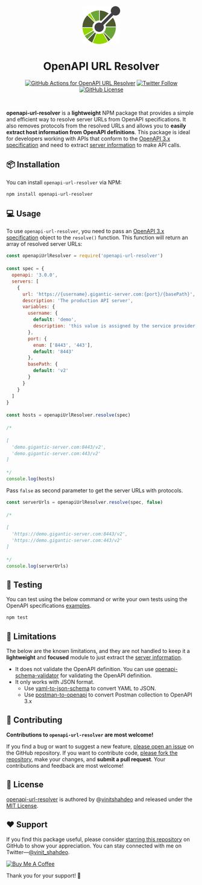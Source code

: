 <div align="center">
<img src="./assets/openapi-logo.png" height='100px' width='100px'/>
<h1>OpenAPI URL Resolver</h1>

<p>
<!--
<a href="">
<img alt="npm openapi-url-resolver" src="https://img.shields.io/npm/v/inspirational-quotes?label=openapi-url-resolver&logo=npm">
</a>

<img alt="npm bundle size" src="https://img.shields.io/bundlephobia/min/celeb-diwali?logo=npm&color=yellow">

<img alt="npm" src="https://img.shields.io/npm/dm/celeb-diwali?logo=npm&color=yellowgreen">
-->
</p>
<p>
<a href="https://github.com/vinitshahdeo/openapi-url-resolver/actions/workflows/node.js.yml"><img src="https://github.com/vinitshahdeo/openapi-url-resolver/actions/workflows/node.js.yml/badge.svg" alt="GitHub Actions for OpenAPI URL Resolver"></a>

<a href="https://twitter.com/Vinit_Shahdeo">
  <img src="https://img.shields.io/twitter/follow/Vinit_Shahdeo?style=social" alt="Twitter Follow">
</a>



<a href='./LICENSE'>
<img alt="GitHub License" src="https://img.shields.io/github/license/vinitshahdeo/celeb-diwali?label=License&logo=github">
</a>

</p>
<br/>
</div>


**openapi-url-resolver** is a **lightweight** NPM package that provides a simple and efficient way to resolve server URLs from OpenAPI specifications. It also removes protocols from the resolved URLs and allows you to **easily extract host information from OpenAPI definitions**. This package is ideal for developers working with APIs that conform to the [OpenAPI 3.x specification](https://swagger.io/specification/) and need to extract [server information](https://spec.openapis.org/oas/v3.1.0#server-object) to make API calls.

## 📦 Installation

You can install `openapi-url-resolver` via NPM:

```bash
npm install openapi-url-resolver
```

## 💻 Usage

To use `openapi-url-resolver`, you need to pass an [OpenAPI 3.x specification](https://swagger.io/specification/) object to the `resolve()` function. This function will return an array of resolved server URLs:

```javascript
const openapiUrlResolver = require('openapi-url-resolver')

const spec = {
  openapi: '3.0.0',
  servers: [
    {
      url: 'https://{username}.gigantic-server.com:{port}/{basePath}',
      description: 'The production API server',
      variables: {
        username: {
          default: 'demo',
          description: 'this value is assigned by the service provider, in this example `gigantic-server.com`'
        },
        port: {
          enum: ['8443', '443'],
          default: '8443'
        },
        basePath: {
          default: 'v2'
        }
      }
    }
  ]
}

const hosts = openapiUrlResolver.resolve(spec)

/*

[
  'demo.gigantic-server.com:8443/v2',
  'demo.gigantic-server.com:443/v2'
]

*/
console.log(hosts)

```

Pass `false` as second parameter to get the server URLs with protocols.

```javascript
const serverUrls = openapiUrlResolver.resolve(spec, false)

/*

[
  'https://demo.gigantic-server.com:8443/v2',
  'https://demo.gigantic-server.com:443/v2'
]

*/
console.log(serverUrls)

```

## 🧪 Testing

You can test using the below command or write your own tests using the OpenAPI specifications [examples](./definitions/).

```bash
npm test
```

## 🚫 Limitations

The below are the known limitations, and they are not handled to keep it a **lightweight** and **focused** module to just extract the [server information](https://spec.openapis.org/oas/v3.1.0#server-object).

- It does not validate the OpenAPI definition. You can use [openapi-schema-validator](https://www.npmjs.com/package/openapi-schema-validator) for validating the OpenAPI definition.
- It only works with JSON format.
  - Use [yaml-to-json-schema](https://www.npmjs.com/package/yaml-to-json-schema) to convert YAML to JSON.
  - Use [postman-to-openapi](https://www.npmjs.com/package/postman-to-openapi) to convert Postman collection to OpenAPI 3.x

## 🤝 Contributing

**Contributions to `openapi-url-resolver` are most welcome!** 

If you find a bug or want to suggest a new feature, [please open an issue](https://github.com/vinitshahdeo/openapi-url-resolver/issues/new) on the GitHub repository. If you want to contribute code, [please fork the repository](https://github.com/vinitshahdeo/openapi-url-resolver/fork), make your changes, and **submit a pull request**. Your contributions and feedback are most welcome!

## 📝 License

[openapi-url-resolver](https://github.com/vinitshahdeo/openapi-url-resolver) is authored by @[vinitshahdeo](https://github.com/vinitshahdeo) and released under the [MIT License](./LICENSE).

## ❤️ Support

If you find this package useful, please consider [starring this repository]() on GitHub to show your appreciation. You can stay connected with me on Twitter—[@vinit_shahdeo](https://twitter.com/Vinit_Shahdeo).

<a href="https://www.buymeacoffee.com/vinitshahdeo" target="_blank"><img src="https://cdn.buymeacoffee.com/buttons/v2/default-yellow.png" alt="Buy Me A Coffee" style="height: 60px !important;width: 217px !important;" ></a>

Thank you for your support! 🙏
